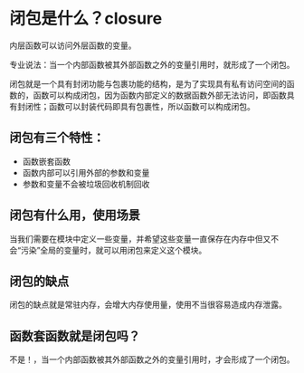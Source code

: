 # 闭包是什么？closure

内层函数可以访问外层函数的变量。

专业说法：当一个内部函数被其外部函数之外的变量引用时，就形成了一个闭包。

闭包就是一个具有封闭功能与包裹功能的结构，是为了实现具有私有访问空间的函数的，函数可以构成闭包，因为函数内部定义的数据函数外部无法访问，即函数具有封闭性；函数可以封装代码即具有包裹性，所以函数可以构成闭包。

## 闭包有三个特性：

* 函数嵌套函数
* 函数内部可以引用外部的参数和变量
* 参数和变量不会被垃圾回收机制回收

## 闭包有什么用，使用场景

当我们需要在模块中定义一些变量，并希望这些变量一直保存在内存中但又不会“污染”全局的变量时，就可以用闭包来定义这个模块。

## 闭包的缺点

闭包的缺点就是常驻内存，会增大内存使用量，使用不当很容易造成内存泄露。

## 函数套函数就是闭包吗？

不是！，当一个内部函数被其外部函数之外的变量引用时，才会形成了一个闭包。